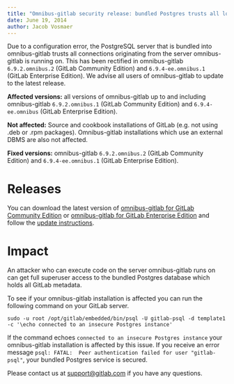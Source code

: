 ```yaml
---
title: "Omnibus-gitlab security release: bundled Postgres trusts all local connections"
date: June 19, 2014
author: Jacob Vosmaer
---
```


Due to a configuration error, the PostgreSQL server that is bundled into omnibus-gitlab trusts all connections originating from the server omnibus-gitlab is running on.
This has been rectified in omnibus-gitlab `6.9.2.omnibus.2` (GitLab Community Edition) and `6.9.4-ee.omnibus.1` (GitLab Enterprise Edition).
We advise all users of omnibus-gitlab to update to the latest release.

__Affected versions:__ all versions of omnibus-gitlab up to and including omnibus-gitlab `6.9.2.omnibus.1` (GitLab Community Edition) and `6.9.4-ee.omnibus` (GitLab Enterprise Edition).

__Not affected:__ Source and cookbook installations of GitLab (e.g. not using .deb or .rpm packages). Omnibus-gitlab installations which use an external DBMS are also not affected.

__Fixed versions:__ omnibus-gitlab `6.9.2.omnibus.2` (GitLab Community Edition) and `6.9.4-ee.omnibus.1` (GitLab Enterprise Edition).

# Releases
You can download the latest version of [omnibus-gitlab for GitLab Community Edition](/downloads/) or [omnibus-gitlab for GitLab Enterprise Edition](https://gitlab.com/subscribers/gitlab-ee/blob/master/doc/install/packages.md) and follow the [update instructions](https://gitlab.com/gitlab-org/omnibus-gitlab/blob/master/doc/update.md).

# Impact
An attacker who can execute code on the server omnibus-gitlab runs on can get full superuser access to the bundled Postgres database which holds all GitLab metadata.

To see if your omnibus-gitlab installation is affected you can run the following command on your GitLab server.

```
sudo -u root /opt/gitlab/embedded/bin/psql -U gitlab-psql -d template1 -c '\echo connected to an insecure Postgres instance'
```

If the command echoes `connected to an insecure Postgres instance` your omnibus-gitlab installation is affected by this issue.
If you receive an error message `psql: FATAL:  Peer authentication failed for user "gitlab-psql"`, your bundled Postgres service is secured.

Please contact us at support@gitlab.com if you have any questions.
